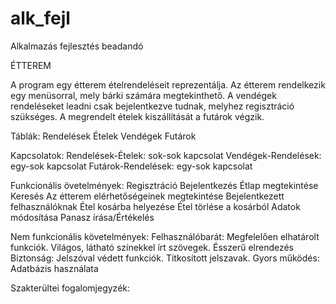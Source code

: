 # alk_fejl
Alkalmazás fejlesztés beadandó

ÉTTEREM

A program egy étterem ételrendeléseit reprezentálja. 
Az étterem rendelkezik egy menüsorral, mely bárki számára megtekinthető.
A vendégek rendeléseket leadni csak bejelentkezve tudnak, melyhez regisztráció szükséges. 
A megrendelt ételek kiszállítását a futárok végzik.


Táblák:
	Rendelések
	Ételek
	Vendégek
	Futárok

Kapcsolatok:
	Rendelések-Ételek: sok-sok kapcsolat
	Vendégek-Rendelések: egy-sok kapcsolat
	Futárok-Rendelések: egy-sok kapcsolat
  
  
Funkcionális övetelmények:
	Regisztráció
	Bejelentkezés
	Étlap megtekintése
	Keresés
	Az étterem elérhetőségeinek megtekintése
	Bejelentkezett felhasználóknak
		Étel kosárba helyezése
		Étel törlése a kosárból
		Adatok módosítása
		Panasz írása/Értékelés

Nem funkcionális követelmények:
	Felhasználóbarát: Megfelelően elhatárolt funkciók. Világos, látható színekkel írt szövegek. Ésszerű elrendezés
	Biztonság: Jelszóval védett funkciók. Titkosított jelszavak.
	Gyors működés: Adatbázis használata
  
Szakterültei fogalomjegyzék:
  
